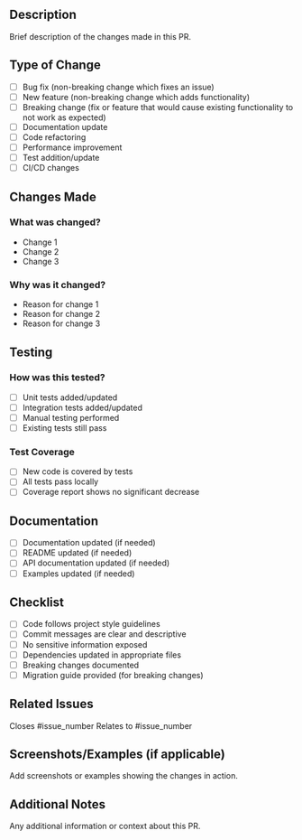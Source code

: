 ## Description
Brief description of the changes made in this PR.

## Type of Change
- [ ] Bug fix (non-breaking change which fixes an issue)
- [ ] New feature (non-breaking change which adds functionality)
- [ ] Breaking change (fix or feature that would cause existing functionality to not work as expected)
- [ ] Documentation update
- [ ] Code refactoring
- [ ] Performance improvement
- [ ] Test addition/update
- [ ] CI/CD changes

## Changes Made
### What was changed?
- Change 1
- Change 2
- Change 3

### Why was it changed?
- Reason for change 1
- Reason for change 2
- Reason for change 3

## Testing
### How was this tested?
- [ ] Unit tests added/updated
- [ ] Integration tests added/updated
- [ ] Manual testing performed
- [ ] Existing tests still pass

### Test Coverage
- [ ] New code is covered by tests
- [ ] All tests pass locally
- [ ] Coverage report shows no significant decrease

## Documentation
- [ ] Documentation updated (if needed)
- [ ] README updated (if needed)
- [ ] API documentation updated (if needed)
- [ ] Examples updated (if needed)

## Checklist
- [ ] Code follows project style guidelines
- [ ] Commit messages are clear and descriptive
- [ ] No sensitive information exposed
- [ ] Dependencies updated in appropriate files
- [ ] Breaking changes documented
- [ ] Migration guide provided (for breaking changes)

## Related Issues
Closes #issue_number
Relates to #issue_number

## Screenshots/Examples (if applicable)
Add screenshots or examples showing the changes in action.

## Additional Notes
Any additional information or context about this PR.